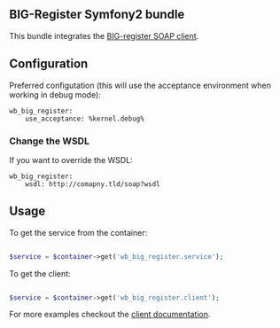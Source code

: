 BIG-Register Symfony2 bundle
----------------------------

This bundle integrates the [BIG-register SOAP client](https://github.com/waarneembemiddeling/bigregister-soap).

## Configuration

Preferred configutation (this will use the acceptance environment when working in debug mode):

    wb_big_register:
        use_acceptance: %kernel.debug%

### Change the WSDL

If you want to override the WSDL:

    wb_big_register:
        wsdl: http://comapny.tld/soap?wsdl

## Usage

To get the service from the container:

```php

$service = $container->get('wb_big_register.service');

```

To get the client:

```php

$service = $container->get('wb_big_register.client');

```

For more examples checkout the [client documentation](https://github.com/waarneembemiddeling/bigregister-soap).
